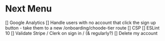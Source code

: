 # Next Menu

[] Google Analytics
[] Handle users with no account that click the sign up button - take them to a new /onboarding/choode-tier route
[] CSP
[] ESLint 10
[] Validate Stripe / Clerk on sign in / (& regularly?)
[] Delete my account
